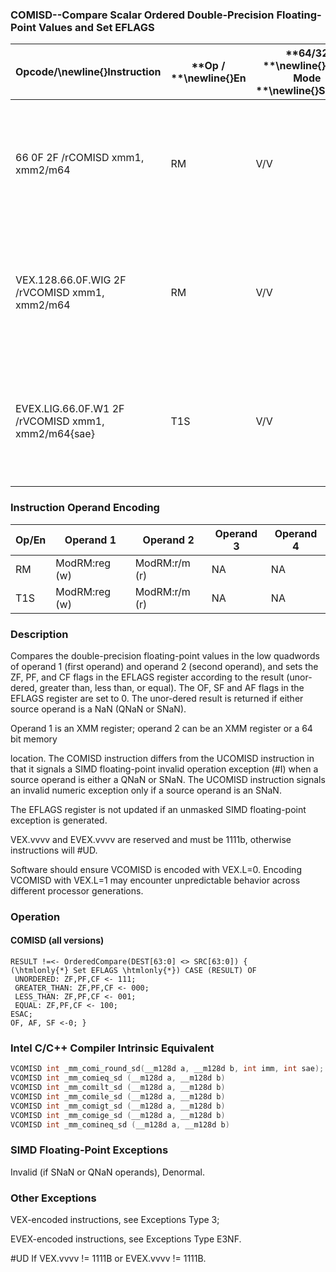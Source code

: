### COMISD--Compare Scalar Ordered Double-Precision Floating-Point Values and Set EFLAGS


|**Opcode/**\newline{}**Instruction**|**Op / **\newline{}**En**|**64/32 **\newline{}**bit Mode **\newline{}**Support**|**CPUID **\newline{}**Feature **\newline{}**Flag**|**Description**|
|------------------------------------|-------------------------|------------------------------------------------------|--------------------------------------------------|---------------|
|66 0F 2F /rCOMISD xmm1, xmm2/m64|RM|V/V|SSE2|Compare low double-precision floating-point values in xmm1 and xmm2/mem64 and set the EFLAGS flags accordingly.|
|VEX.128.66.0F.WIG 2F /rVCOMISD xmm1, xmm2/m64|RM|V/V|AVX|Compare low double-precision floating-point values in xmm1 and xmm2/mem64 and set the EFLAGS flags accordingly.|
|EVEX.LIG.66.0F.W1 2F /rVCOMISD xmm1, xmm2/m64{sae}|T1S|V/V|AVX512F|Compare low double-precision floating-point values in xmm1 and xmm2/mem64 and set the EFLAGS flags accordingly.|
### Instruction Operand Encoding


|Op/En|Operand 1|Operand 2|Operand 3|Operand 4|
|-----|---------|---------|---------|---------|
|RM|ModRM:reg (w)|ModRM:r/m (r)|NA|NA|
|T1S|ModRM:reg (w)|ModRM:r/m (r)|NA|NA|
### Description


Compares the double-precision floating-point values in the low quadwords of operand 1 (first operand) and operand 2 (second operand), and sets the ZF, PF, and CF flags in the EFLAGS register according to the result (unor-dered, greater than, less than, or equal). The OF, SF and AF flags in the EFLAGS register are set to 0. The unor-dered result is returned if either source operand is a NaN (QNaN or SNaN).

Operand 1 is an XMM register; operand 2 can be an XMM register or a 64 bit memory

location. The COMISD instruction differs from the UCOMISD instruction in that it signals a SIMD floating-point invalid operation exception (#I) when a source operand is either a QNaN or SNaN. The UCOMISD instruction signals an invalid numeric exception only if a source operand is an SNaN.

The EFLAGS register is not updated if an unmasked SIMD floating-point exception is generated.

VEX.vvvv and EVEX.vvvv are reserved and must be 1111b, otherwise instructions will #UD.

Software should ensure VCOMISD is encoded with VEX.L=0. Encoding VCOMISD with VEX.L=1 may encounter unpredictable behavior across different processor generations.


### Operation
#### COMISD (all versions)
```info-verb
RESULT != <-  OrderedCompare(DEST[63:0] <> SRC[63:0]) {
(\htmlonly{*} Set EFLAGS \htmlonly{*}) CASE (RESULT) OF
 UNORDERED: ZF,PF,CF  <- 111;
 GREATER_THAN: ZF,PF,CF  <- 000;
 LESS_THAN: ZF,PF,CF  <- 001;
 EQUAL: ZF,PF,CF <-  100;
ESAC;
OF, AF, SF <- 0; }
```

### Intel C/C++ Compiler Intrinsic Equivalent

```cpp
VCOMISD int _mm_comi_round_sd(__m128d a, __m128d b, int imm, int sae); 
VCOMISD int _mm_comieq_sd (__m128d a, __m128d b)
VCOMISD int _mm_comilt_sd (__m128d a, __m128d b)
VCOMISD int _mm_comile_sd (__m128d a, __m128d b)
VCOMISD int _mm_comigt_sd (__m128d a, __m128d b)
VCOMISD int _mm_comige_sd (__m128d a, __m128d b)
VCOMISD int _mm_comineq_sd (__m128d a, __m128d b)
```
### SIMD Floating-Point Exceptions


Invalid (if SNaN or QNaN operands), Denormal.

### Other Exceptions


VEX-encoded instructions, see Exceptions Type 3; 

EVEX-encoded instructions, see Exceptions Type E3NF.

#UD If VEX.vvvv != 1111B or EVEX.vvvv != 1111B.

